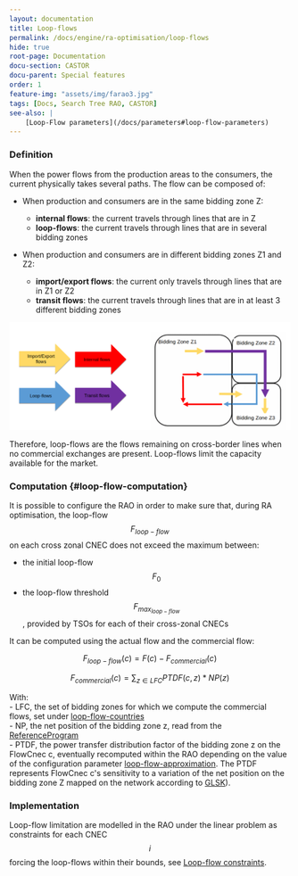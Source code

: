 ```yaml
---
layout: documentation
title: Loop-flows
permalink: /docs/engine/ra-optimisation/loop-flows
hide: true
root-page: Documentation
docu-section: CASTOR
docu-parent: Special features
order: 1
feature-img: "assets/img/farao3.jpg"
tags: [Docs, Search Tree RAO, CASTOR]
see-also: | 
    [Loop-Flow parameters](/docs/parameters#loop-flow-parameters)
---
```


### Definition
When the power flows from the production areas to the consumers, the current physically takes several paths. The flow can be composed of:

- When production and consumers are in the same bidding zone Z:
  - **internal flows**: the current travels through lines that are in Z
  - **loop-flows**: the current travels through lines that are in several bidding zones

- When production and consumers are in different bidding zones Z1 and Z2:
  - **import/export flows**: the current only travels through lines that are in Z1 or Z2
  - **transit flows**: the current travels through lines that are in at least 3 different bidding zones

![Different types of flows](/assets/img/Flows.png)

Therefore, loop-flows are the flows remaining on cross-border 
lines when no commercial exchanges are present. Loop-flows limit the capacity available for the market.

### Computation {#loop-flow-computation}

It is possible to configure the RAO in order to make sure that, during RA optimisation, the loop-flow $$F_{loop-flow}$$ 
on each cross zonal CNEC does not exceed the maximum between:

- the initial loop-flow $$F_0$$
- the loop-flow threshold $$ F_{max_{loop-flow}} $$, provided by TSOs for each of their cross-zonal CNECs

It can be computed using the actual flow and the commercial flow:

$$\begin{equation}
F_{loop-flow}(c) = F(c) - F_{commercial}(c)
\end{equation}$$

$$\begin{equation}
F_{commercial} (c) = \sum_{z \in LFC} PTDF(c,z) * NP(z)
\end{equation}$$

With: <br> - LFC, the set of bidding zones for which we compute the commercial flows, set under [loop-flow-countries](/docs/parameters#loop-flow-countries)
<br> - NP, the net position of the bidding zone z, read from the [ReferenceProgram](/docs/input-data/reference-program)
<br> - PTDF, the power transfer distribution factor of the bidding zone z on the FlowCnec c, eventually recomputed within the RAO depending on the value of the configuration parameter [loop-flow-approximation](/docs/parameters#loop-flow-approximation).
The PTDF represents FlowCnec c's sensitivity to a variation of the net position on the bidding zone Z mapped on the network according to [GLSK](/docs/input-data/glsk)).


### Implementation
Loop-flow limitation are modelled in the RAO under the linear problem as constraints for each CNEC $$i$$ forcing the loop-flows within their bounds, see [Loop-flow constraints](/docs/castor/linear-optimisation-problem/max-loop-flow-filler).